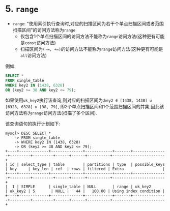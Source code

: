 # 5. `range`

- `range`: "使用索引执行查询时,对应的扫描区间为若干个单点扫描区间或者范围扫描区间"的访问方法称为`range`
  - 仅包含1个单点扫描区间的访问方法不能称为`range`访问方法(这种更有可能是`const`访问方法)
  - 扫描区间为`(-∞, +∞)`的访问方法不能称为`range`访问方法(这种更有可能是`all`访问方法)

例如:

```sql
SELECT *
FROM single_table
WHERE key2 IN (1438, 6328)
OR (key2 >= 38 AND key2 <= 79);
```

如果使用`uk_key2`执行该查询,则对应的扫描区间为:`key2 ∈ [1438, 1438] ∪ [6328, 6328] ∪ [38, 79]`,
即2个单点扫描区间和1个范围扫描区间的并集,因此该访问方法称为`range`访问方法(扫描了多个区间).

该查询语句的执行计划如下:

```
mysql> DESC SELECT *
    -> FROM single_table
    -> WHERE key2 IN (1438, 6328)
    -> OR (key2 >= 38 AND key2 <= 79);
+----+-------------+--------------+------------+-------+---------------+---------+---------+------+------+----------+-----------------------+
| id | select_type | table        | partitions | type  | possible_keys | key     | key_len | ref  | rows | filtered | Extra                 |
+----+-------------+--------------+------------+-------+---------------+---------+---------+------+------+----------+-----------------------+
|  1 | SIMPLE      | single_table | NULL       | range | uk_key2       | uk_key2 | 5       | NULL |   44 |   100.00 | Using index condition |
+----+-------------+--------------+------------+-------+---------------+---------+---------+------+------+----------+-----------------------+
```

